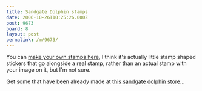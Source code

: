 ```yaml
---
title: Sandgate Dolphin stamps
date: 2006-10-26T10:25:26.000Z
post: 9673
board: 8
layout: post
permalink: /m/9673/
---
```

You can <a href="http://www.royalmail.com/portal/rm/content2?catId=3800007&mediaId=3800008">make your own stamps here</a>, I think it's actually little stamp shaped stickers that go alongside a real stamp, rather than an actual stamp with your image on it, but I'm not sure.

Get some that have been already made at <a href="http://stores.ebay.co.uk/sandgatedolphin2006">this sandgate dolphin store</a>...
